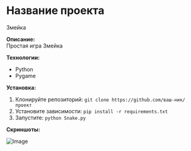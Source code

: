 # Название проекта 
Змейка

**Описание:**  
Простая игра Змейка

**Технологии:**  
- Python 
- Pygame
 

**Установка:**  
1. Клонируйте репозиторий: `git clone https://github.com/ваш-ник/проект`
2. Установите зависимости: `pip install -r requirements.txt`  
3. Запустите: `python Snake.py`  

**Скриншоты:**  

![Image](https://github.com/user-attachments/assets/6a6a0d40-99c5-43ee-a304-ddb47b469019)

